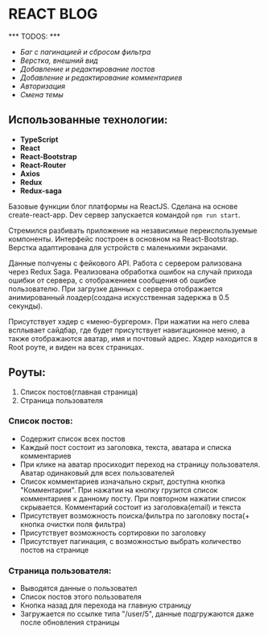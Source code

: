 # REACT BLOG

*** TODOS: ***
- *Баг с пагинацией и сбросом фильтра*
- *Верстка, внешний вид*
- *Добавление и редактирование постов*
- *Добавление и редактирование комментариев*
- *Авторизация*
- *Смена темы*

## Использованные технологии:

- **TypeScript**
- **React**
- **React-Bootstrap**
- **React-Router**
- **Axios**
- **Redux**
- **Redux-saga**

Базовые функции блог платформы на ReactJS. Сделана на основе create-react-app. Dev сервер запускается командой `npm run start`.

Стремился разбивать приложение на независимые переиспользуемые компоненты.
Интерфейс построен в основном на React-Bootstrap. Верстка адаптирована для устройств с маленькими экранами.

Данные полчуены с фейкового API. Работа с сервером рализована через Redux Saga. Реализована обработка ошибок на случай прихода ошибки от сервера, с отображением сообщения об ошибке пользователю. При загрузке данных с сервера отображается анимированный лоадер(создана искусственная задеркжа в 0.5 секунды).

Присутствует хэдер с «меню-бургером». При нажатии на него слева всплывает сайдбар, где будет присутствует навигационное меню, а также отображаются аватар, имя и почтовый адрес. Хэдер находится в Root роуте, и виден на всех страницах.
 
## Роуты:
1. Список постов(главная страница)
2. Страница пользователя

### Список постов:
- Содержит список всех постов
- Каждый пост состоит из заголовка, текста, аватара и списка комментариев
- При клике на аватар просиходит переход на страницу пользователя. Аватар одинаковый для всех пользователей
- Список комментариев изначально скрыт, доступна кнопка "Комментарии". При нажатии на кнопку грузится список комментариев к данному посту. При повторном нажатии список скрывается. Комментарий состоит из заголовка(email) и текста
- Присутствует возможность поиска/фильтра по заголовку поста(+ кнопка очистки поля фильтра)
- Присутствует возможность сортировки по заголовку
- Присутствует пагинация, с возможностью выбрать количество постов на странице

### Страница пользователя:
- Выводятся данные о пользовател
- Список постов этого пользователя
- Кнопка назад для перехода на главную страницу 
- Загружается по ссылке типа "/user/5", данные подгружаются даже после обновления страницы
